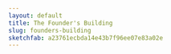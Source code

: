 ```yaml
---
layout: default
title: The Founder's Building
slug: founders-building
sketchfab: a23761ecbda14e43b7f96ee07e83a02e
---
```

